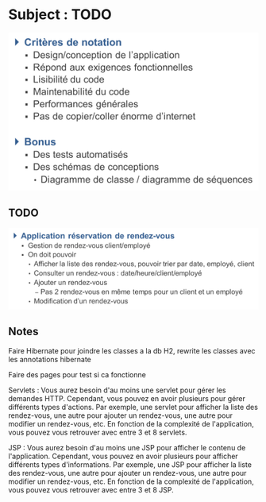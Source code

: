 # Subject : TODO
![img.png](img.png)

## TODO
![img_1.png](img_1.png)

## Notes
Faire Hibernate pour joindre les classes a la db H2, rewrite les classes avec les annotations hibernate

Faire des pages pour test si ca fonctionne

Servlets : Vous aurez besoin d'au moins une servlet pour gérer les demandes HTTP. Cependant, vous pouvez en avoir plusieurs pour gérer différents types d'actions. Par exemple, une servlet pour afficher la liste des rendez-vous, une autre pour ajouter un rendez-vous, une autre pour modifier un rendez-vous, etc. En fonction de la complexité de l'application, vous pouvez vous retrouver avec entre 3 et 8 servlets.

JSP : Vous aurez besoin d'au moins une JSP pour afficher le contenu de l'application. Cependant, vous pouvez en avoir plusieurs pour afficher différents types d'informations. Par exemple, une JSP pour afficher la liste des rendez-vous, une autre pour ajouter un rendez-vous, une autre pour modifier un rendez-vous, etc. En fonction de la complexité de l'application, vous pouvez vous retrouver avec entre 3 et 8 JSP.